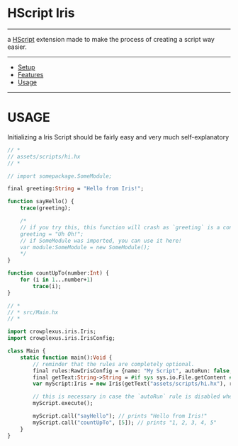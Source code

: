 # HScript Iris

---

a [HScript](https://github.com/HaxeFoundation/hscript) extension made to make the process of creating a script way easier.

---

- [Setup](docs/SETUP.md)
- [Features](docs/FEATURES.md)
- [Usage](#usage)

---

# USAGE

Initializing a Iris Script should be fairly easy and very much self-explanatory

```haxe
// *
// assets/scripts/hi.hx
// *

// import somepackage.SomeModule;

final greeting:String = "Hello from Iris!";

function sayHello() {
	trace(greeting);

	/*
	// if you try this, this function will crash as `greeting` is a constant value
	greeting = "Uh Oh!";
	// if SomeModule was imported, you can use it here!
	var module:SomeModule = new SomeModule();
	*/
}

function countUpTo(number:Int) {
	for (i in 1...number+1)
		trace(i);
}

// *
// * src/Main.hx
// *

import crowplexus.iris.Iris;
import crowplexus.iris.IrisConfig;

class Main {
	static function main():Void {
		// reminder that the rules are completely optional.
		final rules:RawIrisConfig = {name: "My Script", autoRun: false, autoPreset: true};
		final getText:String->String = #if sys sys.io.File.getContent #elseif openfl openfl.utils.Assets.getText #end;
		var myScript:Iris = new Iris(getText("assets/scripts/hi.hx"), rules);

		// this is necessary in case the `autoRun` rule is disabled when initializing the script, if not it will initialize by itself.
		myScript.execute();

		myScript.call("sayHello"); // prints "Hello from Iris!"
		myScript.call("countUpTo", [5]); // prints "1, 2, 3, 4, 5"
	}
}

```

